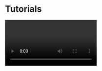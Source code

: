 # Tutorials

<Video url="https://www.youtube.com/embed/FWoV1tt4_yc" />
<Video url="https://www.youtube.com/embed/yvTq59CboHQ" />
<Video url="https://www.youtube.com/embed/iQQEqTlVKJA" />
<Video url="https://www.youtube.com/embed/-R68DwziFWE" />